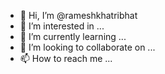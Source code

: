 - 👋 Hi, I’m @rameshkhatribhat
- 👀 I’m interested in ...
- 🌱 I’m currently learning ...
- 💞️ I’m looking to collaborate on ...
- 📫 How to reach me ...

<!---
rameshkhatribhat/rameshkhatribhat is a ✨ special ✨ repository because its `README.md` (this file) appears on your GitHub profile.
You can click the Preview link to take a look at your changes.
--->
